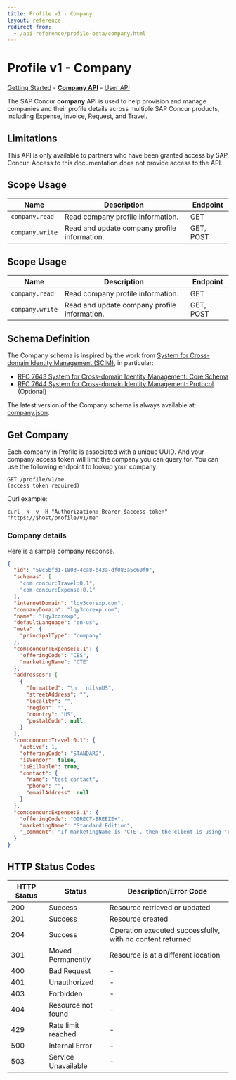 ```yaml
---
title: Profile v1 - Company
layout: reference
redirect_from:
  - /api-reference/profile-beta/company.html
---
```

# Profile v1 - Company

[Getting Started](./v1.getting-started.html)  -  [**Company API**](./v1.company.html)  -  [User API](./v1.user.html)

The SAP Concur **company** API is used to help provision and manage companies and their profile details across multiple SAP Concur products, including Expense, Invoice, Request, and Travel.

## <a name="limitations"></a>Limitations

This API is only available to partners who have been granted access by SAP Concur. Access to this documentation does not provide access to the API.

## <a name="scope-usage"></a>Scope Usage

Name|Description|Endpoint
---|---|---
`company.read`|Read company profile information.|GET
`company.write`|Read and update company profile information.|GET, POST

## Scope Usage <a name="scope-usage">

Name|Description|Endpoint
---|---|---
`company.read`|Read company profile information.|GET
`company.write`|Read and update company profile information.|GET, POST

## Schema Definition <a name="scim"></a>

The Company schema is inspired by the work from [System for Cross-domain Identity Management (SCIM)](https://tools.ietf.org/wg/scim/), in particular:

* [RFC 7643 System for Cross-domain Identity Management: Core Schema](https://tools.ietf.org/html/rfc7643)
* [RFC 7644 System for Cross-domain Identity Management: Protocol](https://tools.ietf.org/html/rfc7644) (Optional)

The latest version of the Company schema is always available at: [company.json](./company.json).

## Get Company <a name="get"></a>

Each company in Profile is associated with a unique UUID. And your company access token will limit the company you can query for. You can use the following endpoint to lookup your company:

```
GET /profile/v1/me
(access token required)
```

Curl example:

```
curl -k -v -H "Authorization: Bearer $access-token" "https://$host/profile/v1/me"
```

### Company details

Here is a sample company response.

````json
{
  "id": "59c5bfd1-1803-4ca8-b43a-df083a5c60f9",
  "schemas": [
    "com:concur:Travel:0.1",
    "com:concur:Expense:0.1"
  ],
  "internetDomain": "lqy3corexp.com",
  "companyDomain": "lqy3corexp.com",
  "name": "lqy3corexp",
  "defaultLanguage": "en-us",
  "meta": {
    "principalType": "company"
  },
  "com:concur:Expense:0.1": {
    "offeringCode": "CES",
    "marketingName": "CTE"
  },
  "addresses": [
    {
      "formatted": "\n   nil\nUS",
      "streetAddress": "",
      "locality": "",
      "region": "",
      "country": "US",
      "postalCode": null
    }
  ],
  "com:concur:Travel:0.1": {
    "active": 1,
    "offeringCode": "STANDARD",
    "isVendor": false,
    "isBillable": true,
    "contact": {
      "name": "test contact",
      "phone": "",
      "emailAddress": null
    }
  },
  "com:concur:Expense:0.1": {
    "offeringCode": "DIRECT-BREEZE+",
    "marketingName": "Standard Edition",
    "_comment": "If marketingName is 'CTE', then the client is using 'Professional Edition'"
  }
}
````

## HTTP Status Codes <a name="codes"></a>

HTTP Status|Status|Description/Error Code
---|---|---
200|Success|Resource retrieved or updated
201|Success|Resource created
204|Success|Operation executed successfully, with no content returned
301|Moved Permanently|Resource is at a different location
400|Bad Request|-
401|Unauthorized|-
403|Forbidden|-
404|Resource not found|-
429|Rate limit reached|-
500|Internal Error|-
503|Service Unavailable|-
